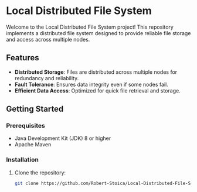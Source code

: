 # Local Distributed File System

Welcome to the Local Distributed File System project! This repository implements a distributed file system designed to provide reliable file storage and access across multiple nodes.

## Features

- **Distributed Storage**: Files are distributed across multiple nodes for redundancy and reliability.
- **Fault Tolerance**: Ensures data integrity even if some nodes fail.
- **Efficient Data Access**: Optimized for quick file retrieval and storage.

## Getting Started

### Prerequisites

- Java Development Kit (JDK) 8 or higher
- Apache Maven

### Installation

1. Clone the repository:
   ```bash
   git clone https://github.com/Robert-Stoica/Local-Distributed-File-System.git

